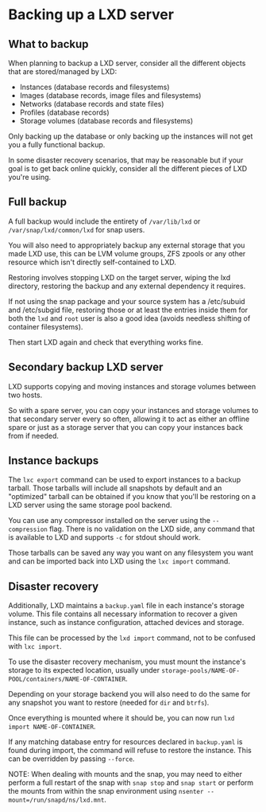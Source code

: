 # Backing up a LXD server
## What to backup
When planning to backup a LXD server, consider all the different objects
that are stored/managed by LXD:

 - Instances (database records and filesystems)
 - Images (database records, image files and filesystems)
 - Networks (database records and state files)
 - Profiles (database records)
 - Storage volumes (database records and filesystems)

Only backing up the database or only backing up the instances will not
get you a fully functional backup.

In some disaster recovery scenarios, that may be reasonable but if your
goal is to get back online quickly, consider all the different pieces of
LXD you're using.

## Full backup
A full backup would include the entirety of `/var/lib/lxd` or `/var/snap/lxd/common/lxd` for snap users.

You will also need to appropriately backup any external storage that you
made LXD use, this can be LVM volume groups, ZFS zpools or any other
resource which isn't directly self-contained to LXD.

Restoring involves stopping LXD on the target server, wiping the lxd
directory, restoring the backup and any external dependency it requires.

If not using the snap package and your source system has a /etc/subuid
and /etc/subgid file, restoring those or at least the entries inside
them for both the `lxd` and `root` user is also a good idea
(avoids needless shifting of container filesystems).

Then start LXD again and check that everything works fine.

## Secondary backup LXD server
LXD supports copying and moving instances and storage volumes between two hosts.

So with a spare server, you can copy your instances and storage volumes
to that secondary server every so often, allowing it to act as either an
offline spare or just as a storage server that you can copy your
instances back from if needed.

## Instance backups
The `lxc export` command can be used to export instances to a backup tarball.
Those tarballs will include all snapshots by default and an "optimized"
tarball can be obtained if you know that you'll be restoring on a LXD
server using the same storage pool backend.

You can use any compressor installed on the server using the `--compression` flag.
There is no validation on the LXD side, any command that is available
to LXD and supports `-c` for stdout should work.

Those tarballs can be saved any way you want on any filesystem you want
and can be imported back into LXD using the `lxc import` command.

## Disaster recovery
Additionally, LXD maintains a `backup.yaml` file in each instance's storage
volume. This file contains all necessary information to recover a given
instance, such as instance configuration, attached devices and storage.

This file can be processed by the `lxd import` command, not to
be confused with `lxc import`.

To use the disaster recovery mechanism, you must mount the instance's
storage to its expected location, usually under
`storage-pools/NAME-OF-POOL/containers/NAME-OF-CONTAINER`.

Depending on your storage backend you will also need to do the same for
any snapshot you want to restore (needed for `dir` and `btrfs`).

Once everything is mounted where it should be, you can now run `lxd import NAME-OF-CONTAINER`.

If any matching database entry for resources declared in `backup.yaml` is found
during import, the command will refuse to restore the instance.  This can be
overridden by passing `--force`.

NOTE: When dealing with mounts and the snap, you may need to either
perform a full restart of the snap with `snap stop` and `snap start` or
perform the mounts from within the snap environment using `nsenter
--mount=/run/snapd/ns/lxd.mnt`.
